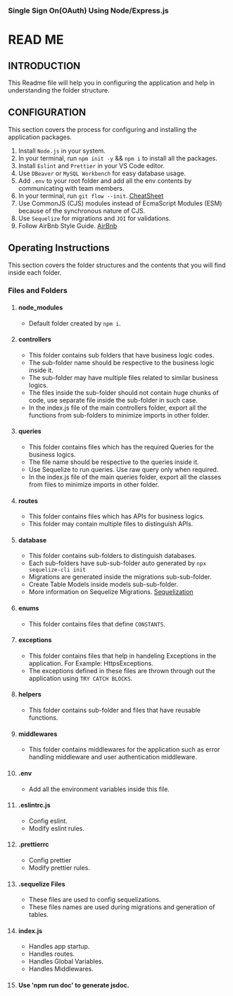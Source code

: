 ### Single Sign On(OAuth) Using Node/Express.js 

# READ ME

## INTRODUCTION

This Readme file will help you in configuring the application and help in understanding the folder structure.

## CONFIGURATION

This section covers the process for configuring and installing the application packages.

1. Install `Node.js` in your system.
2. In your terminal, run `npm init -y` && `npm i` to install all the packages.
3. Install `Eslint` and `Prettier` in your VS Code editor.
4. Use `DBeaver` or `MySQL Workbench` for easy database usage.
5. Add `.env` to your root folder and add all the env contents by communicating with team members.
6. In your terminal, run `git flow --init`. [CheatSheet](https://danielkummer.github.io/git-flow-cheatsheet/)
7. Use CommonJS (CJS) modules instead of EcmaScript Modules (ESM) because of the synchronous nature of CJS.
8. Use `Sequelize` for migrations and `JOI` for validations.
9. Follow AirBnb Style Guide. [AirBnb](https://github.com/airbnb/javascript)

## Operating Instructions

This section covers the folder structures and the contents that you will find inside each folder.

### Files and Folders

1. #### node_modules
   - Default folder created by `npm i`.
2. #### controllers
   - This folder contains sub folders that have business logic codes.
   - The sub-folder name should be respective to the business logic inside it.
   - The sub-folder may have multiple files related to similar business logics.
   - The files inside the sub-folder should not contain huge chunks of code, use separate file inside the sub-folder in such case.
   - In the index.js file of the main controllers folder, export all the functions from sub-folders to minimize imports in other folder.
3. #### queries
   - This folder contains files which has the required Queries for the business logics.
   - The file name should be respective to the queries inside it.
   - Use Sequelize to run queries. Use raw query only when required.
   - In the index.js file of the main queries folder, export all the classes from files to minimize imports in other folder.
4. #### routes
   - This folder contains files which has APIs for business logics.
   - This folder may contain multiple files to distinguish APIs.
5. #### database
   - This folder contains sub-folders to distinguish databases.
   - Each sub-folders have sub-sub-folder auto generated by `npx sequelize-cli init`
   - Migrations are generated inside the migrations sub-sub-folder.
   - Create Table Models inside models sub-sub-folder.
   - More information on Sequelize Migrations. [Sequelization](https://sequelize.org/master/manual/migrations.html)
6. #### enums
   - This folder contains files that define `CONSTANTS`.
7. #### exceptions
   - This folder contains files that help in handeling Exceptions in the application. For Example: HttpsExceptions.
   - The exceptions defined in these files are thrown through out the application using `TRY CATCH BLOCKS`.
8. #### helpers
   - This folder contains sub-folder and files that have reusable functions.
9. #### middlewares
   - This folder contains middlewares for the application such as error handling middleware and user authentication middleware.
10. #### .env
    - Add all the environment variables inside this file.
11. #### .eslintrc.js
    - Config eslint.
    - Modify eslint rules.
12. #### .prettierrc
    - Config prettier
    - Modify prettier rules.
13. #### .sequelize Files
    - These files are used to config sequelizations.
    - These files names are used during migrations and generation of tables.
14. #### index.js
    - Handles app startup.
    - Handles routes.
    - Handles Global Variables.
    - Handles Middlewares.
15. #### Use 'npm run doc' to generate jsdoc.
